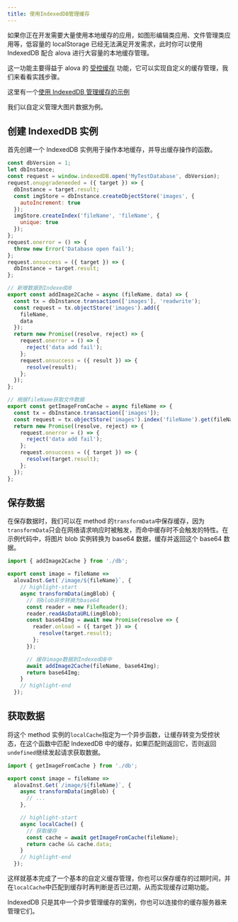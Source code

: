 ```yaml
---
title: 使用IndexedDB管理缓存
---
```


如果你正在开发需要大量使用本地缓存的应用，如图形编辑类应用、文件管理类应用等，低容量的 localStorage 已经无法满足开发需求，此时你可以使用 IndexedDB 配合 alova 进行大容量的本地缓存管理。

这一功能主要得益于 alova 的 [受控缓存](/tutorial/cache/controlled-cache) 功能，它可以实现自定义的缓存管理，我们来看看实践步骤。

这里有一个[使用 IndexedDB 管理缓存的示例](/tutorial/example/controlled-cache-by-indexeddb)

我们以自定义管理大图片数据为例。

## 创建 IndexedDB 实例

首先创建一个 IndexedDB 实例用于操作本地缓存，并导出缓存操作的函数。

```javascript title=db.js
const dbVersion = 1;
let dbInstance;
const request = window.indexedDB.open('MyTestDatabase', dbVersion);
request.onupgradeneeded = ({ target }) => {
  dbInstance = target.result;
  const imgStore = dbInstance.createObjectStore('images', {
    autoIncrement: true
  });
  imgStore.createIndex('fileName', 'fileName', {
    unique: true
  });
};
request.onerror = () => {
  throw new Error('Database open fail');
};
request.onsuccess = ({ target }) => {
  dbInstance = target.result;
};

// 新增数据到IndexedDB
export const addImage2Cache = async (fileName, data) => {
  const tx = dbInstance.transaction(['images'], 'readwrite');
  const request = tx.objectStore('images').add({
    fileName,
    data
  });
  return new Promise((resolve, reject) => {
    request.onerror = () => {
      reject('data add fail');
    };
    request.onsuccess = ({ result }) => {
      resolve(result);
    };
  });
};

// 根据fileName获取文件数据
export const getImageFromCache = async fileName => {
  const tx = dbInstance.transaction(['images']);
  const request = tx.objectStore('images').index('fileName').get(fileName);
  return new Promise((resolve, reject) => {
    request.onerror = () => {
      reject('data add fail');
    };
    request.onsuccess = ({ target }) => {
      resolve(target.result);
    };
  });
};
```

## 保存数据

在保存数据时，我们可以在 method 的`transformData`中保存缓存，因为`transformData`只会在网络请求响应时被触发，而命中缓存时不会触发的特性。在示例代码中，将图片 blob 实例转换为 base64 数据，缓存并返回这个 base64 数据。

```javascript api.js
import { addImage2Cache } from './db';

export const image = fileName =>
  alovaInst.Get(`/image/${fileName}`, {
    // highlight-start
    async transformData(imgBlob) {
      // 将blob异步转换为base64
      const reader = new FileReader();
      reader.readAsDataURL(imgBlob);
      const base64Img = await new Promise(resolve => {
        reader.onload = ({ target }) => {
          resolve(target.result);
        };
      });

      // 缓存image数据到IndexedDB中
      await addImage2Cache(fileName, base64Img);
      return base64Img;
    }
    // highlight-end
  });
```

## 获取数据

将这个 method 实例的`localCache`指定为一个异步函数，让缓存转变为受控状态，在这个函数中匹配 IndexedDB 中的缓存，如果匹配则返回它，否则返回`undefined`继续发起请求获取数据。

```javascript title=api.js
import { getImageFromCache } from './db';

export const image = fileName =>
  alovaInst.Get(`/image/${fileName}`, {
    async transformData(imgBlob) {
      // ...
    },

    // highlight-start
    async localCache() {
      // 获取缓存
      const cache = await getImageFromCache(fileName);
      return cache && cache.data;
    }
    // highlight-end
  });
```

这样就基本完成了一个基本的自定义缓存管理，你也可以保存缓存的过期时间，并在`localCache`中匹配到缓存时再判断是否已过期，从而实现缓存过期功能。

IndexedDB 只是其中一个异步管理缓存的案例，你也可以连接你的缓存服务器来管理它们。
